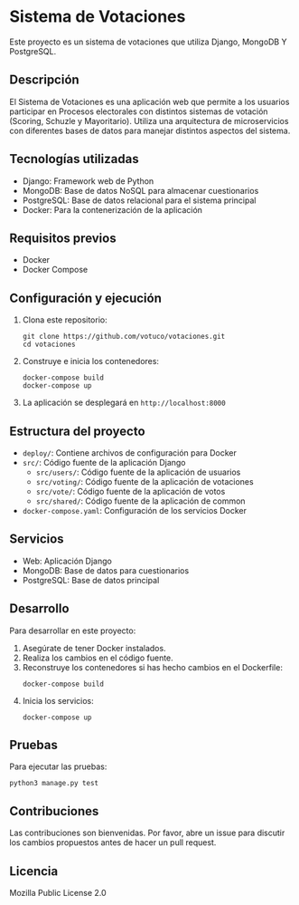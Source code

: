 # Sistema de Votaciones

Este proyecto es un sistema de votaciones que utiliza Django, MongoDB Y PostgreSQL.

## Descripción

El Sistema de Votaciones es una aplicación web que permite a los usuarios participar en Procesos electorales con distintos sistemas de votación (Scoring, Schuzle y Mayoritario). Utiliza una arquitectura de microservicios con diferentes bases de datos para manejar distintos aspectos del sistema.

## Tecnologías utilizadas

- Django: Framework web de Python
- MongoDB: Base de datos NoSQL para almacenar cuestionarios
- PostgreSQL: Base de datos relacional para el sistema principal
- Docker: Para la contenerización de la aplicación

## Requisitos previos

- Docker
- Docker Compose

## Configuración y ejecución

1. Clona este repositorio:
   ```
   git clone https://github.com/votuco/votaciones.git
   cd votaciones
   ```

2. Construye e inicia los contenedores:
   ```
   docker-compose build
   docker-compose up
   ```

3. La aplicación se desplegará en `http://localhost:8000`

## Estructura del proyecto

- `deploy/`: Contiene archivos de configuración para Docker
- `src/`: Código fuente de la aplicación Django
    - `src/users/`: Código fuente de la aplicación de usuarios
    - `src/voting/`: Código fuente de la aplicación de votaciones
    - `src/vote/`: Código fuente de la aplicación de votos
    - `src/shared/`: Código fuente de la aplicación de common
- `docker-compose.yaml`: Configuración de los servicios Docker

## Servicios

- Web: Aplicación Django
- MongoDB: Base de datos para cuestionarios
- PostgreSQL: Base de datos principal

## Desarrollo

Para desarrollar en este proyecto:

1. Asegúrate de tener Docker instalados.
2. Realiza los cambios en el código fuente.
3. Reconstruye los contenedores si has hecho cambios en el Dockerfile:
   ```
   docker-compose build
   ```
4. Inicia los servicios:
   ```
   docker-compose up
   ```

## Pruebas

Para ejecutar las pruebas:
```
python3 manage.py test
```

## Contribuciones

Las contribuciones son bienvenidas. Por favor, abre un issue para discutir los cambios propuestos antes de hacer un pull request.

## Licencia

Mozilla Public License 2.0